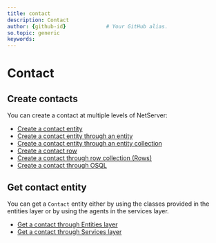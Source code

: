 ```yaml
---
title: contact      
description: Contact
author: {github-id}             # Your GitHub alias.
so.topic: generic
keywords:
---
```


# Contact

## Create contacts

You can create a contact at multiple levels of NetServer:

* [Create a contact entity][1]
* [Create a contact entity through an entity][2]
* [Create a contact entity through an entity collection][3]
* [Create a contact row][4]
* [Create a contact through row collection (Rows)][5]
* [Create a contact through OSQL][6]

## Get contact entity

You can get a `Contact` entity either by using the classes provided in the entities layer or by using the agents in the services layer.

* [Get a contact through Entities layer][7]
* [Get a contact through Services layer][8]

<!-- Referenced links -->
[1]: create/create-contact-entity.md
[2]: create/create-contact-entity-in-entity.md
[3]: create/create-contact-entity-in-collection.md
[4]: create/create-contact-row.md
[5]: create/create-contact-rows.md
[6]: create/create-contact-osql.md
[7]: get/get-contact-via-entities-layer.md
[8]: get/get-contact-via-services-layer.md
